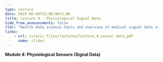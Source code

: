 ```yaml
---
type: lecture
date: 2025-06-04T13:00:00+3:00
title: Lecture 4 - Physiological Signal Data
hide_from_announcments: false
tldr: "Health data science tools and overview of medical signal data such as EEGs"
links: 
    - url: /static_files/lectures/lecture_4_sensor_data.pdf
      name: slides 
---
```

<strong>Module 4: Physiological Sensors (Signal Data)</strong>
